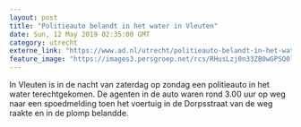 ```yaml
---
layout: post
title: "Politieauto belandt in het water in Vleuten"
date: Sun, 12 May 2019 02:35:00 GMT
category: utrecht
externe_link: "https://www.ad.nl/utrecht/politieauto-belandt-in-het-water-in-vleuten~ac974ebd/"
feature_image: "https://images3.persgroep.net/rcs/RHusLzj0n33ZB0wGPSO0lezLvi0/diocontent/148053738/_fitwidth/400/?appId=21791a8992982cd8da851550a453bd7f&quality=0.7"
---
```


In Vleuten is in de nacht van zaterdag op zondag een politieauto in het water terechtgekomen. De agenten in de auto waren rond 3.00 uur op weg naar een spoedmelding toen het voertuig in de Dorpsstraat van de weg raakte en in de plomp belandde.
